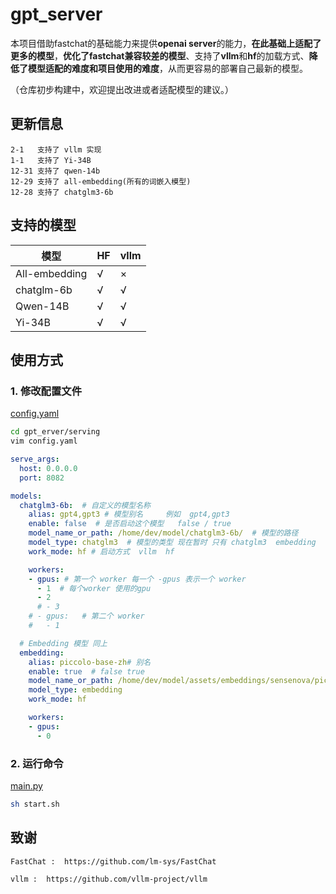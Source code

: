 # gpt_server

本项目借助fastchat的基础能力来提供**openai server**的能力，**在此基础上适配了更多的模型**，**优化了fastchat兼容较差的模型**、支持了**vllm**和**hf**的加载方式、**降低了模型适配的难度和项目使用的难度**，从而更容易的部署自己最新的模型。

（仓库初步构建中，欢迎提出改进或者适配模型的建议。）

## 更新信息

```plaintext
2-1   支持了 vllm 实现
1-1   支持了 Yi-34B
12-31 支持了 qwen-14b
12-29 支持了 all-embedding(所有的词嵌入模型)
12-28 支持了 chatglm3-6b 
```

## 支持的模型

| 模型          | HF | vllm |
| ------------- | -- | ---- |
| All-embedding | √ | ×   |
| chatglm-6b    | √ | √   |
| Qwen-14B      | √ | √   |
| Yi-34B        | √ | √   |

## 使用方式

### 1. 修改配置文件

[config.yaml](https://github.com/shell-nlp/gpt_server/blob/main/gpt_server/serving/config.yaml "配置文件")

```bash
cd gpt_erver/serving
vim config.yaml
```

```yaml
serve_args:
  host: 0.0.0.0
  port: 8082

models:
  chatglm3-6b:  # 自定义的模型名称
    alias: gpt4,gpt3 # 模型别名     例如  gpt4,gpt3
    enable: false  # 是否启动这个模型   false / true
    model_name_or_path: /home/dev/model/chatglm3-6b/  # 模型的路径
    model_type: chatglm3  # 模型的类型 现在暂时 只有 chatglm3  embedding
    work_mode: hf # 启动方式  vllm  hf

    workers: 
    - gpus: # 第一个 worker 每一个 -gpus 表示一个 worker
      - 1  # 每个worker 使用的gpu
      - 2
      # - 3
    # - gpus:   # 第二个 worker
    #   - 1

  # Embedding 模型 同上
  embedding:
    alias: piccolo-base-zh# 别名   
    enable: true  # false true
    model_name_or_path: /home/dev/model/assets/embeddings/sensenova/piccolo-base-zh/
    model_type: embedding
    work_mode: hf

    workers:
    - gpus:
      - 0

```

### 2. 运行命令

[main.py](https://github.com/shell-nlp/gpt_server/blob/main/gpt_server/serving/main.py "服务主文件")

```bash
sh start.sh
```

## 致谢

    FastChat :  https://github.com/lm-sys/FastChat

    vllm :  https://github.com/vllm-project/vllm
